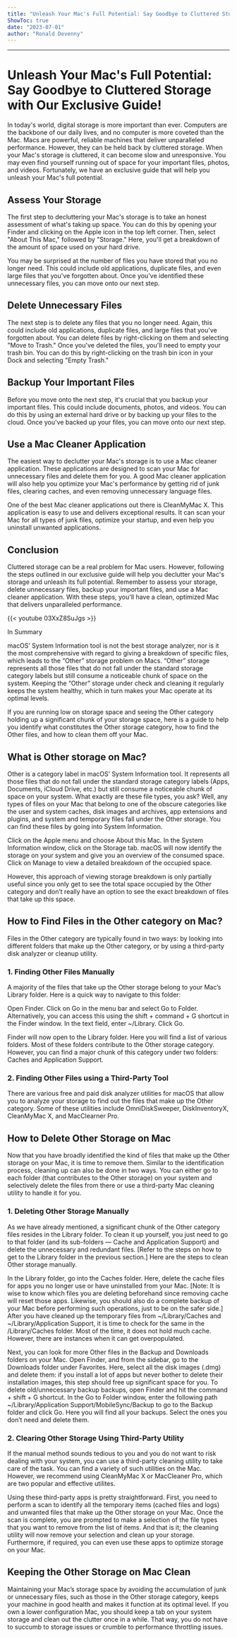 ```yaml
---
title: "Unleash Your Mac's Full Potential: Say Goodbye to Cluttered Storage with Our Exclusive Guide!"
ShowToc: true 
date: "2023-07-01"
author: "Ronald Devenny"
---
```

*****
# Unleash Your Mac's Full Potential: Say Goodbye to Cluttered Storage with Our Exclusive Guide!

In today's world, digital storage is more important than ever. Computers are the backbone of our daily lives, and no computer is more coveted than the Mac. Macs are powerful, reliable machines that deliver unparalleled performance. However, they can be held back by cluttered storage. When your Mac's storage is cluttered, it can become slow and unresponsive. You may even find yourself running out of space for your important files, photos, and videos. Fortunately, we have an exclusive guide that will help you unleash your Mac's full potential.

## Assess Your Storage

The first step to decluttering your Mac's storage is to take an honest assessment of what's taking up space. You can do this by opening your Finder and clicking on the Apple icon in the top left corner. Then, select "About This Mac," followed by "Storage." Here, you'll get a breakdown of the amount of space used on your hard drive.

You may be surprised at the number of files you have stored that you no longer need. This could include old applications, duplicate files, and even large files that you've forgotten about. Once you've identified these unnecessary files, you can move onto our next step.

## Delete Unnecessary Files

The next step is to delete any files that you no longer need. Again, this could include old applications, duplicate files, and large files that you've forgotten about. You can delete files by right-clicking on them and selecting "Move to Trash." Once you've deleted the files, you'll need to empty your trash bin. You can do this by right-clicking on the trash bin icon in your Dock and selecting "Empty Trash."

## Backup Your Important Files

Before you move onto the next step, it's crucial that you backup your important files. This could include documents, photos, and videos. You can do this by using an external hard drive or by backing up your files to the cloud. Once you've backed up your files, you can move onto our next step.

## Use a Mac Cleaner Application

The easiest way to declutter your Mac's storage is to use a Mac cleaner application. These applications are designed to scan your Mac for unnecessary files and delete them for you. A good Mac cleaner application will also help you optimize your Mac's performance by getting rid of junk files, clearing caches, and even removing unnecessary language files.

One of the best Mac cleaner applications out there is CleanMyMac X. This application is easy to use and delivers exceptional results. It can scan your Mac for all types of junk files, optimize your startup, and even help you uninstall unwanted applications.

## Conclusion

Cluttered storage can be a real problem for Mac users. However, following the steps outlined in our exclusive guide will help you declutter your Mac's storage and unleash its full potential. Remember to assess your storage, delete unnecessary files, backup your important files, and use a Mac cleaner application. With these steps, you'll have a clean, optimized Mac that delivers unparalleled performance.

{{< youtube 03XxZ8SuJgs >}} 



In Summary


macOS’ System Information tool is not the best storage analyzer, nor is it the most comprehensive with regard to giving a breakdown of specific files, which leads to the “Other” storage problem on Macs.
“Other” storage represents all those files that do not fall under the standard storage category labels but still consume a noticeable chunk of space on the system.
Keeping the “Other” storage under check and cleaning it regularly keeps the system healthy, which in turn makes your Mac operate at its optimal levels.







If you are running low on storage space and seeing the Other category holding up a significant chunk of your storage space, here is a guide to help you identify what constitutes the Other storage category, how to find the Other files, and how to clean them off your Mac.

 
## What is Other storage on Mac?


Other is a category label in macOS’ System Information tool. It represents all those files that do not fall under the standard storage category labels (Apps, Documents, iCloud Drive, etc.) but still consume a noticeable chunk of space on your system.
What exactly are these file types, you ask? Well, any types of files on your Mac that belong to one of the obscure categories like the user and system caches, disk images and archives, app extensions and plugins, and system and temporary files fall under the Other storage.
You can find these files by going into System Information.

 

Click on the Apple menu and choose About this Mac.
In the System Information window, click on the Storage tab. macOS will now identify the storage on your system and give you an overview of the consumed space.
Click on Manage to view a detailed breakdown of the occupied space.




However, this approach of viewing storage breakdown is only partially useful since you only get to see the total space occupied by the Other category and don’t really have an option to see the exact breakdown of files that take up this space.

 
## How to Find Files in the Other category on Mac?


Files in the Other category are typically found in two ways: by looking into different folders that make up the Other category, or by using a third-party disk analyzer or cleanup utility.

 
### 1. Finding Other Files Manually


A majority of the files that take up the Other storage belong to your Mac’s Library folder. Here is a quick way to navigate to this folder:

 

Open Finder.
Click on Go in the menu bar and select Go to Folder. Alternatively, you can access this using the shift + command + G shortcut in the Finder window.
In the text field, enter ~/Library.
Click Go.




Finder will now open to the Library folder. Here you will find a list of various folders. Most of these folders contribute to the Other storage category. However, you can find a major chunk of this category under two folders: Caches and Application Support.

 
### 2. Finding Other Files using a Third-Party Tool


There are various free and paid disk analyzer utilities for macOS that allow you to analyze your storage to find out the files that make up the Other category. Some of these utilities include OmniDiskSweeper, DiskInventoryX, CleanMyMac X, and MacClearner Pro.

 
## How to Delete Other Storage on Mac


Now that you have broadly identified the kind of files that make up the Other storage on your Mac, it is time to remove them. Similar to the identification process, cleaning up can also be done in two ways. You can either go to each folder (that contributes to the Other storage) on your system and selectively delete the files from there or use a third-party Mac cleaning utility to handle it for you.

 
### 1. Deleting Other Storage Manually


As we have already mentioned, a significant chunk of the Other category files resides in the Library folder. To clean it up yourself, you just need to go to that folder (and its sub-folders — Cache and Application Support) and delete the unnecessary and redundant files. [Refer to the steps on how to get to the Library folder in the previous section.] Here are the steps to clean Other storage manually.

 

In the Library folder, go into the Caches folder. Here, delete the cache files for apps you no longer use or have uninstalled from your Mac. [Note: It is wise to know which files you are deleting beforehand since removing cache will reset those apps. Likewise, you should also do a complete backup of your Mac before performing such operations, just to be on the safer side.]
After you have cleaned up the temporary files from ~/Library/Caches and ~/Library/Application Support, it is time to check for the same in the /Library/Caches folder. Most of the time, it does not hold much cache. However, there are instances when it can get overpopulated.



 

Next, you can look for more Other files in the Backup and Downloads folders on your Mac. Open Finder, and from the sidebar, go to the Downloads folder under Favorites. Here, select all the disk images (.dmg) and delete them: if you install a lot of apps but never bother to delete their installation images, this step should free up significant space for you.
To delete old/unnecessary backup backups, open Finder and hit the command + shift + G shortcut. In the Go to Folder window, enter the following path ~/Library/Application Support/MobileSync/Backup to go to the Backup folder and click Go. Here you will find all your backups. Select the ones you don’t need and delete them.

 
### 2. Clearing Other Storage Using Third-Party Utility


If the manual method sounds tedious to you and you do not want to risk dealing with your system, you can use a third-party cleaning utility to take care of the task. You can find a variety of such utilities on the Mac. However, we recommend using CleanMyMac X or MacCleaner Pro, which are two popular and effective utilites.

Using these third-party apps is pretty straightforward. First, you need to perform a scan to identify all the temporary items (cached files and logs) and unwanted files that make up the Other storage on your Mac. Once the scan is complete, you are prompted to make a selection of the file types that you want to remove from the list of items. And that is it; the cleaning utility will now remove your selection and clean up your storage. Furthermore, if required, you can even use these apps to optimize storage on your Mac.

 
## Keeping the Other Storage on Mac Clean


Maintaining your Mac’s storage space by avoiding the accumulation of junk or unnecessary files, such as those in the Other storage category, keeps your machine in good health and makes it function at its optimal level. If you own a lower configuration Mac, you should keep a tab on your system storage and clean out the clutter once in a while. That way, you do not have to succumb to storage issues or crumble to performance throttling issues.





